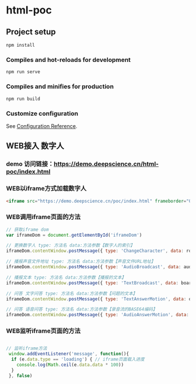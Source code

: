 # html-poc

## Project setup
```
npm install
```

### Compiles and hot-reloads for development
```
npm run serve
```

### Compiles and minifies for production
```
npm run build
```

### Customize configuration
See [Configuration Reference](https://cli.vuejs.org/config/).

## WEB接入 数字人

### demo 访问链接：https://demo.deepscience.cn/html-poc/index.html

### WEB以iframe方式加载数字人
```html
<iframe src="https://demo.deepscience.cn/poc/index.html" frameborder="0" allow="autoplay" id="iframeDom"></iframe>
```

### WEB调用iframe页面的方法
```javascript
// 获取iframe dom
var iframeDom = document.getElementById('iframeDom')

// 更换数字人 type: 方法名 data:方法参数【数字人的索引】
iframeDom.contentWindow.postMessage({ type: 'ChangeCharacter', data: roleIndex }, '*')

// 播报声音文件地址 type: 方法名 data:方法参数【声音文件URL地址】
iframeDom.contentWindow.postMessage({ type: 'AudioBroadcast', data: audioUrl] }, '*')

// 播报文本 type: 方法名 data:方法参数【播报的文本】
iframeDom.contentWindow.postMessage({ type: 'TextBroadcast', data: boardcastText }, '*')

// 问答 文字问答 type: 方法名 data:方法参数【问题的文本】
iframeDom.contentWindow.postMessage({ type: 'TextAnswerMotion', data: qaText }, '*')

// 问答 语音问答 type: 方法名 data:方法参数【录音流的BASE64编码】
iframeDom.contentWindow.postMessage({ type: 'AudioAnswerMotion', data: base64 }, '*')
```

### WEB监听iframe页面的方法
```javascript

// 监听iframe方法
 window.addEventListener('message', function(){
  if (e.data.type == 'loading') { // iframe页面载入进度
    console.log(Math.ceil(e.data.data * 100))
  }
 }, false)
```
